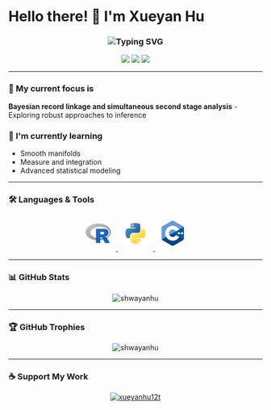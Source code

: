 # Hello there! 👋 I'm Xueyan Hu

<h3 align="center">
  <img src="https://readme-typing-svg.demolab.com?font=Fira+Code&pause=1000&color=22D3EE&center=true&vCenter=true&width=435&lines=Statistics+Student+%F0%9F%A7%AE;Mathematical+Analysis+Enthusiast+%E2%9D%A4%EF%B8%8F;Bayesian+Statistics+%F0%9F%93%9A;Stochastic+Process+%F0%9F%94%8D" alt="Typing SVG" />
</h3>

<p align="center">
  <a href="https://shwayanhu.netlify.app"><img src="https://img.shields.io/badge/-Homepage-E7EFC7?style=for-the-badge&logo=netlify&logoColor=white"></a>
  <a href="https://shwayanhu.netlify.app/blogs/"><img src="https://img.shields.io/badge/-Blogs-8A784E?style=for-the-badge&logo=hashnode&logoColor=white"></a>
  <a href="mailto:xueyanhu1231@outlook.com"><img src="https://img.shields.io/badge/-Email-3B3B1A?style=for-the-badge&logo=gmail&logoColor=white"></a>
</p>

---

### 🔭 My current focus is 
**Bayesian record linkage and simultaneous second stage analysis** - Exploring robust approaches to inference

### 🌱 I'm currently learning
- Smooth manifolds
- Measure and integration
- Advanced statistical modeling

---

### 🛠️ Languages & Tools

<p align="center">
  <a href="https://www.r-project.org/" target="_blank" rel="noreferrer">
    <img src="https://raw.githubusercontent.com/devicons/devicon/master/icons/r/r-original.svg" alt="R" width="50" height="50" style="margin:10px"/>
  </a>
  <a href="https://www.python.org" target="_blank" rel="noreferrer">
    <img src="https://raw.githubusercontent.com/devicons/devicon/master/icons/python/python-original.svg" alt="Python" width="50" height="50" style="margin:10px"/>
  </a>
  <a href="https://www.w3schools.com/cpp/" target="_blank" rel="noreferrer">
    <img src="https://raw.githubusercontent.com/devicons/devicon/master/icons/cplusplus/cplusplus-original.svg" alt="C++" width="50" height="50" style="margin:10px"/>
  </a>
</p>

---

### 📊 GitHub Stats

<!-- <div align="center">
  <img height="180em" src="https://github-readme-stats.vercel.app/api?username=shwayanhu&show_icons=true&theme=algolia&include_all_commits=true&count_private=true"/>
  <img height="180em" src="https://github-readme-stats.vercel.app/api/top-langs/?username=shwayanhu&layout=compact&langs_count=8&theme=algolia"/>
</div> -->

<div align="center">
  <img src="https://github-readme-streak-stats.herokuapp.com/?user=shwayanhu&theme=algolia" alt="shwayanhu" />
</div>

---

### 🏆 GitHub Trophies

<p align="center"> 
  <img src="https://github-profile-trophy.vercel.app/?username=shwayanhu&theme=algolia&no-frame=true&row=1&column=7" alt="shwayanhu" />
</p>

---

### ☕ Support My Work

<p align="center">
  <a href="https://www.buymeacoffee.com/xueyanhu12t">
    <img src="https://cdn.buymeacoffee.com/buttons/v2/default-yellow.png" height="50" width="210" alt="xueyanhu12t"/>
  </a>
</p>
